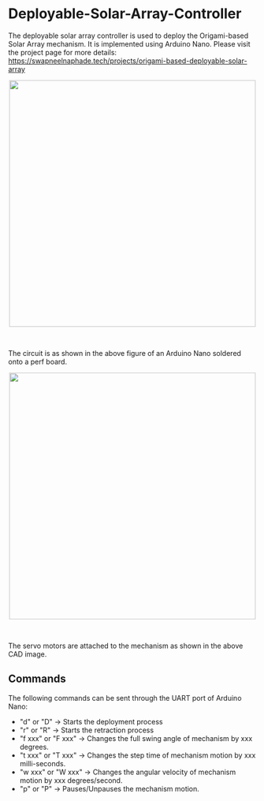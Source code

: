 # Deployable-Solar-Array-Controller
The deployable solar array controller is used to deploy the Origami-based Solar Array mechanism. It is implemented using Arduino Nano. Please visit the project page for more details: https://swapneelnaphade.tech/projects/origami-based-deployable-solar-array 
 
 <p align="center"><img width="500" src="https://swapneelnaphade.tech/wp-content/uploads/2018/12/image074.jpg"></p><br>

The circuit is as shown in the above figure of an Arduino Nano soldered onto a perf board.

 <p align="center"><img align="center" width="500" src="https://swapneelnaphade.tech/wp-content/uploads/2018/12/image067-300x185.jpg"></p><br>

The servo motors are attached to the mechanism as shown in the above CAD image.


## Commands
The following commands can be sent through the UART port of Arduino Nano:
- "d" or "D" -> Starts the deployment process
- "r" or "R" -> Starts the retraction process
- "f xxx" or "F xxx" -> Changes the full swing angle of mechanism by xxx degrees.
- "t xxx" or "T xxx" -> Changes the step time of mechanism motion by xxx milli-seconds.
- "w xxx" or "W xxx" -> Changes the angular velocity of mechanism motion by xxx degrees/second.
- "p" or "P" -> Pauses/Unpauses the mechanism motion.

 
